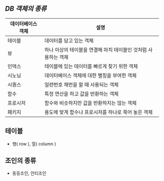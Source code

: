 ## _DB 객체의 종류_

| 데이터베이스 객체 | 설명                                                           |
| ----------------- | -------------------------------------------------------------- |
| 테이블            | 데이터를 담고 있는 객체                                        |
| 뷰                | 하나 이상의 테이블을 연결해 마치 테이블인 것처럼 사용하는 객체 |
| 인덱스            | 테이블에 있는 데이터를 빠르게 찾기 위한 객체                   |
| 시노님            | 데이터베이스 객체에 대한 별칭을 부여한 객체                    |
| 시퀀스            | 일련번호 채번을 할 때 사용되는 객체                            |
| 함수              | 특정 연산을 하고 값을 반환하는 객체                            |
| 프로시저          | 함수와 비슷하지만 값을 반환하지는 않는 객체                    |
| 패키지            | 용도에 맞게 함수나 프로시저를 하나로 묵어 놓은 객체            |

## 테이블

- 행( row ), 열( column )

## 조인의 종류

- 동등조인, 안티조인

